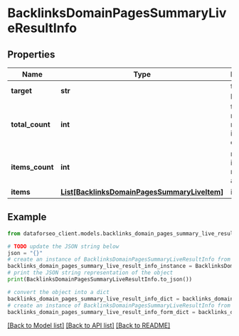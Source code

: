 # BacklinksDomainPagesSummaryLiveResultInfo


## Properties

Name | Type | Description | Notes
------------ | ------------- | ------------- | -------------
**target** | **str** | target in the post array | [optional] 
**total_count** | **int** | total number of relevant items in the database | [optional] 
**items_count** | **int** | number of items in the results array | [optional] 
**items** | [**List[BacklinksDomainPagesSummaryLiveItem]**](BacklinksDomainPagesSummaryLiveItem.md) | items array | [optional] 

## Example

```python
from dataforseo_client.models.backlinks_domain_pages_summary_live_result_info import BacklinksDomainPagesSummaryLiveResultInfo

# TODO update the JSON string below
json = "{}"
# create an instance of BacklinksDomainPagesSummaryLiveResultInfo from a JSON string
backlinks_domain_pages_summary_live_result_info_instance = BacklinksDomainPagesSummaryLiveResultInfo.from_json(json)
# print the JSON string representation of the object
print(BacklinksDomainPagesSummaryLiveResultInfo.to_json())

# convert the object into a dict
backlinks_domain_pages_summary_live_result_info_dict = backlinks_domain_pages_summary_live_result_info_instance.to_dict()
# create an instance of BacklinksDomainPagesSummaryLiveResultInfo from a dict
backlinks_domain_pages_summary_live_result_info_form_dict = backlinks_domain_pages_summary_live_result_info.from_dict(backlinks_domain_pages_summary_live_result_info_dict)
```
[[Back to Model list]](../README.md#documentation-for-models) [[Back to API list]](../README.md#documentation-for-api-endpoints) [[Back to README]](../README.md)


